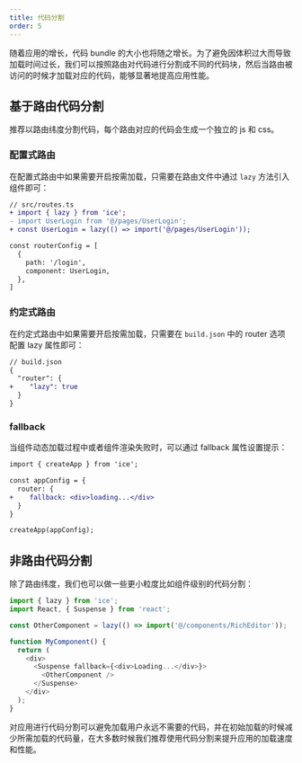 ```yaml
---
title: 代码分割
order: 5
---
```


随着应用的增长，代码 bundle 的大小也将随之增长。为了避免因体积过大而导致加载时间过长，我们可以按照路由对代码进行分割成不同的代码块，然后当路由被访问的时候才加载对应的代码，能够显著地提高应用性能。

## 基于路由代码分割

推荐以路由纬度分割代码，每个路由对应的代码会生成一个独立的 js 和 css。

### 配置式路由

在配置式路由中如果需要开启按需加载，只需要在路由文件中通过 `lazy` 方法引入组件即可：

```diff
// src/routes.ts
+ import { lazy } from 'ice';
- import UserLogin from '@/pages/UserLogin';
+ const UserLogin = lazy(() => import('@/pages/UserLogin'));

const routerConfig = [
  {
    path: '/login',
    component: UserLogin,
  },
]
```

### 约定式路由

在约定式路由中如果需要开启按需加载，只需要在 `build.json` 中的 router 选项配置 lazy 属性即可：

```diff
// build.json
{
  "router": {
+    "lazy": true
  }
}
```

### fallback

当组件动态加载过程中或者组件渲染失败时，可以通过 fallback 属性设置提示：

```diff
import { createApp } from 'ice';

const appConfig = {
  router: {
+    fallback: <div>loading...</div>
  }
}

createApp(appConfig);
```

## 非路由代码分割

除了路由纬度，我们也可以做一些更小粒度比如组件级别的代码分割：

```ts
import { lazy } from 'ice';
import React, { Suspense } from 'react';

const OtherComponent = lazy(() => import('@/components/RichEditor'));

function MyComponent() {
  return (
    <div>
      <Suspense fallback={<div>Loading...</div>}>
        <OtherComponent />
      </Suspense>
    </div>
  );
}
```

对应用进行代码分割可以避免加载用户永远不需要的代码，并在初始加载的时候减少所需加载的代码量，在大多数时候我们推荐使用代码分割来提升应用的加载速度和性能。